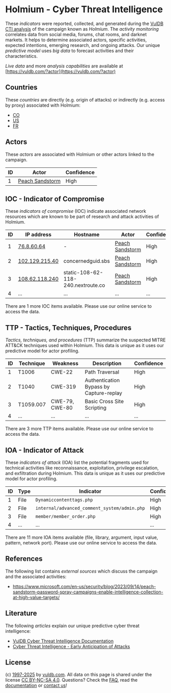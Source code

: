 # Holmium - Cyber Threat Intelligence

These _indicators_ were reported, collected, and generated during the [VulDB CTI analysis](https://vuldb.com/?kb.cti) of the campaign known as _Holmium_. The _activity monitoring_ correlates data from social media, forums, chat rooms, and darknet markets. It helps to determine associated actors, specific activities, expected intentions, emerging research, and ongoing attacks. Our unique _predictive model_ uses _big data_ to forecast activities and their characteristics.

_Live data_ and more _analysis capabilities_ are available at [https://vuldb.com/?actor](https://vuldb.com/?actor)

## Countries

These _countries_ are directly (e.g. origin of attacks) or indirectly (e.g. access by proxy) associated with Holmium:

* [CO](https://vuldb.com/?country.co)
* [US](https://vuldb.com/?country.us)
* [FR](https://vuldb.com/?country.fr)

## Actors

These _actors_ are associated with Holmium or other actors linked to the campaign.

ID | Actor | Confidence
-- | ----- | ----------
1 | [Peach Sandstorm](https://vuldb.com/?actor.peach_sandstorm) | High

## IOC - Indicator of Compromise

These _indicators of compromise_ (IOC) indicate associated network resources which are known to be part of research and attack activities of Holmium.

ID | IP address | Hostname | Actor | Confidence
-- | ---------- | -------- | ----- | ----------
1 | [76.8.60.64](https://vuldb.com/?ip.76.8.60.64) | - | [Peach Sandstorm](https://vuldb.com/?actor.peach_sandstorm) | High
2 | [102.129.215.40](https://vuldb.com/?ip.102.129.215.40) | concernedguid.sbs | [Peach Sandstorm](https://vuldb.com/?actor.peach_sandstorm) | High
3 | [108.62.118.240](https://vuldb.com/?ip.108.62.118.240) | static-108-62-118-240.nextroute.co | [Peach Sandstorm](https://vuldb.com/?actor.peach_sandstorm) | High
4 | ... | ... | ... | ...

There are 1 more IOC items available. Please use our online service to access the data.

## TTP - Tactics, Techniques, Procedures

_Tactics, techniques, and procedures_ (TTP) summarize the suspected MITRE ATT&CK techniques used within Holmium. This data is unique as it uses our predictive model for actor profiling.

ID | Technique | Weakness | Description | Confidence
-- | --------- | -------- | ----------- | ----------
1 | T1006 | CWE-22 | Path Traversal | High
2 | T1040 | CWE-319 | Authentication Bypass by Capture-replay | High
3 | T1059.007 | CWE-79, CWE-80 | Basic Cross Site Scripting | High
4 | ... | ... | ... | ...

There are 3 more TTP items available. Please use our online service to access the data.

## IOA - Indicator of Attack

These _indicators of attack_ (IOA) list the potential fragments used for technical activities like reconnaissance, exploitation, privilege escalation, and exfiltration during Holmium. This data is unique as it uses our predictive model for actor profiling.

ID | Type | Indicator | Confidence
-- | ---- | --------- | ----------
1 | File | `Dynamiccontenttags.php` | High
2 | File | `internal/advanced_comment_system/admin.php` | High
3 | File | `member/member_order.php` | High
4 | ... | ... | ...

There are 11 more IOA items available (file, library, argument, input value, pattern, network port). Please use our online service to access the data.

## References

The following list contains _external sources_ which discuss the campaign and the associated activities:

* https://www.microsoft.com/en-us/security/blog/2023/09/14/peach-sandstorm-password-spray-campaigns-enable-intelligence-collection-at-high-value-targets/

## Literature

The following _articles_ explain our unique predictive cyber threat intelligence:

* [VulDB Cyber Threat Intelligence Documentation](https://vuldb.com/?kb.cti)
* [Cyber Threat Intelligence - Early Anticipation of Attacks](https://www.scip.ch/en/?labs.20201022)

## License

(c) [1997-2025](https://vuldb.com/?kb.changelog) by [vuldb.com](https://vuldb.com/?kb.about). All data on this page is shared under the license [CC BY-NC-SA 4.0](https://creativecommons.org/licenses/by-nc-sa/4.0/). Questions? Check the [FAQ](https://vuldb.com/?kb.faq), read the [documentation](https://vuldb.com/?kb) or [contact us](https://vuldb.com/?contact)!
